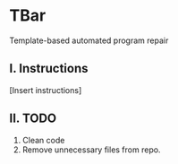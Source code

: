 
# TBar
Template-based automated program repair


I. Instructions
--------------
[Insert instructions]

II. TODO
--------------------
1. Clean code
2. Remove unnecessary files from repo.
